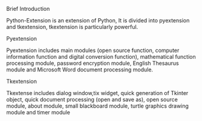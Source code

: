 Brief Introduction

Python-Extension is an extension of Python,
It is divided into pyextension and tkextension,
tkextension is particularly powerful. 


Pyextension

Pyextension includes main modules
(open source function, computer information function and digital conversion function),
mathematical function processing module, password encryption module,
English Thesaurus module and Microsoft Word document processing module.


Tkextension

Tkextense includes dialog window,tix widget,
quick generation of Tkinter object,
quick document processing (open and save as),
open source module, about module,
small blackboard module, turtle graphics drawing module and timer module